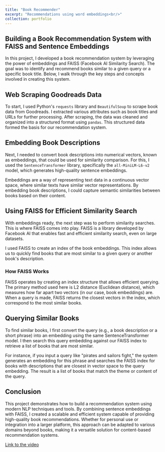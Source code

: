 ```yaml
---
title: "Book Recommender"
excerpt: "Recommendations using word embeddings<br/>"
collection: portfolio
---
```



## Building a Book Recommendation System with FAISS and Sentence Embeddings

In this project, I developed a book recommendation system by leveraging the power of embeddings and FAISS (Facebook AI Similarity Search). The goal was to identify and recommend books similar to a given query or a specific book title. Below, I walk through the key steps and concepts involved in creating this system.

## Web Scraping Goodreads Data

To start, I used Python's `requests` library and `BeautifulSoup` to scrape book data from Goodreads. I extracted various attributes such as book titles and URLs for further processing. After scraping, the data was cleaned and organized into a structured format using `pandas`. This structured data formed the basis for our recommendation system.

## Embedding Book Descriptions

Next, I needed to convert book descriptions into numerical vectors, known as embeddings, that could be used for similarity comparison. For this, I used the `SentenceTransformer` library, specifically the `all-MiniLM-L6-v2` model, which generates high-quality sentence embeddings.

Embeddings are a way of representing text data in a continuous vector space, where similar texts have similar vector representations. By embedding book descriptions, I could capture semantic similarities between books based on their content.

## Using FAISS for Efficient Similarity Search

With embeddings ready, the next step was to perform similarity searches. This is where FAISS comes into play. FAISS is a library developed by Facebook AI that enables fast and efficient similarity search, even on large datasets.

I used FAISS to create an index of the book embeddings. This index allows us to quickly find books that are most similar to a given query or another book's description.

### How FAISS Works

FAISS operates by creating an index structure that allows efficient querying. The primary method used here is L2 distance (Euclidean distance), which measures how far apart two vectors (in our case, book embeddings) are. When a query is made, FAISS returns the closest vectors in the index, which correspond to the most similar books.

## Querying Similar Books

To find similar books, I first convert the query (e.g., a book description or a short phrase) into an embedding using the same SentenceTransformer model. I then search this query embedding against our FAISS index to retrieve a list of books that are most similar.

For instance, if you input a query like "pirates and sailors fight," the system generates an embedding for this phrase and searches the FAISS index for books with descriptions that are closest in vector space to the query embedding. The result is a list of books that match the theme or content of the query.

## Conclusion

This project demonstrates how to build a recommendation system using modern NLP techniques and tools. By combining sentence embeddings with FAISS, I created a scalable and efficient system capable of providing high-quality book recommendations. Whether for personal use or integration into a larger platform, this approach can be adapted to various domains beyond books, making it a versatile solution for content-based recommendation systems.


[Link to the video](https://youtu.be/tBZMrb-EfDM)

